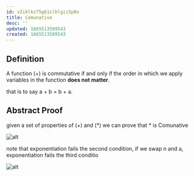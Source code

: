 ```yaml
---
id: v2iklkz75g61slhlgii5p8o
title: Comunative
desc: ''
updated: 1665513509543
created: 1665513509543
---
```

## Definition

A function (+) is commutative if and only if the order in which we apply variables in the function **does not matter**.

that is to say a + b = b + a.

## Abstract Proof
given a set of properties of (+) and (\*) we can prove that \* is Comunative

![alt](../assets/images/unproof_of_comunative_inplication.svg)

note that exponentiation fails the second condition, if we swap n and a, exponentiation fails the third conditio

![alt](../assets/images/exponentiation_non_comun.svg)

